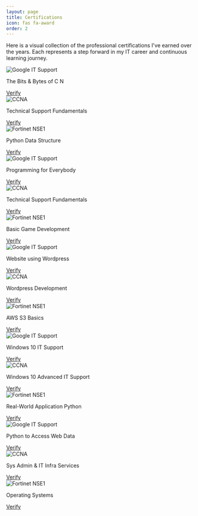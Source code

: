 ```yaml
---
layout: page
title: Certifications
icon: fas fa-award
order: 2
---
```



Here is a visual collection of the professional certifications I've earned over the years. Each represents a step forward in my IT career and continuous learning journey.


<div class="row">

  <div class="col-md-4 mb-4">
    <img src="/assets/img/certifications/bits.PNG" alt="Google IT Support" class="img-fluid rounded shadow-sm">
    <p class="text-center mt-2 mb-1">The Bits & Bytes of C N</p>
    <div class="text-center">
      <a href="https://coursera.org/verify/JP7944XMLZN7" target="_blank" class="btn btn-primary btn-sm">Verify</a>
    </div>
  </div>

  <div class="col-md-4 mb-4">
    <img src="/assets/img/certifications/Technical Support Fundamentals.PNG" alt="CCNA" class="img-fluid rounded shadow-sm">
    <p class="text-center mt-2 mb-1">Technical Support Fundamentals</p>
    <div class="text-center">
      <a href="https://coursera.org/verify/JP7944XMLZN7" target="_blank" class="btn btn-primary btn-sm">Verify</a>
    </div>
  </div>

  <div class="col-md-4 mb-4">
    <img src="/assets/img/certifications/Python Data Structure.PNG" alt="Fortinet NSE1" class="img-fluid rounded shadow-sm">
    <p class="text-center mt-2 mb-1">Python Data Structure</p>
    <div class="text-center">
      <a href="https://coursera.org/verify/U7RE78EDWDVE" target="_blank" class="btn btn-primary btn-sm">Verify</a>
    </div>
  </div>

</div>
<div class="row">

  <div class="col-md-4 mb-4">
    <img src="/assets/img/certifications/Programming for Everybody (Getting Started with Python.PNG" alt="Google IT Support" class="img-fluid rounded shadow-sm">
    <p class="text-center mt-2 mb-1">Programming for Everybody</p>
    <div class="text-center">
      <a href="https://coursera.org/verify/926PRDASC5WF" target="_blank" class="btn btn-primary btn-sm">Verify</a>
    </div>
  </div>

  <div class="col-md-4 mb-4">
    <img src="/assets/img/certifications/Organic Marketing.PNG" alt="CCNA" class="img-fluid rounded shadow-sm">
    <p class="text-center mt-2 mb-1">Technical Support Fundamentals</p>
    <div class="text-center">
      <a href="https://coursera.org/verify/2J7QP48CRB52" target="_blank" class="btn btn-primary btn-sm">Verify</a>
    </div>
  </div>

  <div class="col-md-4 mb-4">
    <img src="/assets/img/certifications/Basic Game Development.PNG" alt="Fortinet NSE1" class="img-fluid rounded shadow-sm">
    <p class="text-center mt-2 mb-1">Basic Game Development</p>
    <div class="text-center">
      <a href="https://coursera.org/verify/TAWAFN7QLNBU" target="_blank" class="btn btn-primary btn-sm">Verify</a>
    </div>
  </div>

</div>
<div class="row">

  <div class="col-md-4 mb-4">
    <img src="/assets/img/certifications/Website using Wordpress.PNG" alt="Google IT Support" class="img-fluid rounded shadow-sm">
    <p class="text-center mt-2 mb-1">Website using Wordpress</p>
    <div class="text-center">
      <a href="https://coursera.org/verify/QUDBKW635MJE" target="_blank" class="btn btn-primary btn-sm">Verify</a>
    </div>
  </div>

  <div class="col-md-4 mb-4">
    <img src="/assets/img/certifications/Wordpress.PNG" alt="CCNA" class="img-fluid rounded shadow-sm">
    <p class="text-center mt-2 mb-1">Wordpress Development</p>
    <div class="text-center">
      <a href="https://coursera.org/verify/TLCU58WT6JD4" target="_blank" class="btn btn-primary btn-sm">Verify</a>
    </div>
  </div>

  <div class="col-md-4 mb-4">
    <img src="/assets/img/certifications/AWS S3 Basics.PNG" alt="Fortinet NSE1" class="img-fluid rounded shadow-sm">
    <p class="text-center mt-2 mb-1">AWS S3 Basics</p>
    <div class="text-center">
      <a href="https://coursera.org/verify/RYZPBX94MSWC" target="_blank" class="btn btn-primary btn-sm">Verify</a>
    </div>
  </div>

</div>
<div class="row">

  <div class="col-md-4 mb-4">
    <img src="/assets/img/certifications/Windows 10 IT Support.PNG" alt="Google IT Support" class="img-fluid rounded shadow-sm">
    <p class="text-center mt-2 mb-1">Windows 10 IT Support</p>
    <div class="text-center">
      <a href="https://www.linkedin.com/learning/certificates/36f24203d631cb5acdfbd3a95b6fd6526a37d3c0c093b6884171bf6e278e9fdb?lipi=urn%3Ali%3Apage%3Ad_flagship3_profile_view_base_certifications_details%3Bu3itlvUJQT6sfxqRkUuQ5Q%3D%3D" target="_blank" class="btn btn-primary btn-sm">Verify</a>
    </div>
  </div>

  <div class="col-md-4 mb-4">
    <img src="/assets/img/certifications/Windows 10 Advanced IT Support.PNG" alt="CCNA" class="img-fluid rounded shadow-sm">
    <p class="text-center mt-2 mb-1">Windows 10 Advanced IT Support</p>
    <div class="text-center">
      <a href="https://www.linkedin.com/learning/certificates/dd769af2894ffaca46a81b1bb5f99aaab1189229ee5e2fd480dff119f5e33661?lipi=urn%3Ali%3Apage%3Ad_flagship3_profile_view_base_certifications_details%3Bu3itlvUJQT6sfxqRkUuQ5Q%3D%3D" target="_blank" class="btn btn-primary btn-sm">Verify</a>
    </div>
  </div>

  <div class="col-md-4 mb-4">
    <img src="/assets/img/certifications/Real-World Application Python.PNG" alt="Fortinet NSE1" class="img-fluid rounded shadow-sm">
    <p class="text-center mt-2 mb-1">Real-World Application Python</p>
    <div class="text-center">
      <a href="https://www.linkedin.com/learning/certificates/2fc77af5185d94daac65bbdb3448138a1605c6a144be860598a4d7e4050ec40c?lipi=urn%3Ali%3Apage%3Ad_flagship3_profile_view_base_certifications_details%3Bu3itlvUJQT6sfxqRkUuQ5Q%3D%3D" target="_blank" class="btn btn-primary btn-sm">Verify</a>
    </div>
  </div>

</div>
<div class="row">

  <div class="col-md-4 mb-4">
    <img src="/assets/img/certifications/Python to Access Web Data.PNG" alt="Google IT Support" class="img-fluid rounded shadow-sm">
    <p class="text-center mt-2 mb-1">Python to Access Web Data</p>
    <div class="text-center">
      <a href="https://coursera.org/verify/39SSNM3D57AY" target="_blank" class="btn btn-primary btn-sm">Verify</a>
    </div>
  </div>

  <div class="col-md-4 mb-4">
    <img src="/assets/img/certifications/Sys Admin & IT Infra Services.PNG" alt="CCNA" class="img-fluid rounded shadow-sm">
    <p class="text-center mt-2 mb-1">Sys Admin & IT Infra Services</p>
    <div class="text-center">
      <a href="https://coursera.org/verify/M5954QKCJVKU" target="_blank" class="btn btn-primary btn-sm">Verify</a>
    </div>
  </div>

  <div class="col-md-4 mb-4">
    <img src="/assets/img/certifications/Operating Systems.PNG" alt="Fortinet NSE1" class="img-fluid rounded shadow-sm">
    <p class="text-center mt-2 mb-1">Operating Systems</p>
    <div class="text-center">
      <a href="https://coursera.org/verify/YWYN4HTZATZY" target="_blank" class="btn btn-primary btn-sm">Verify</a>
    </div>
  </div>

</div>